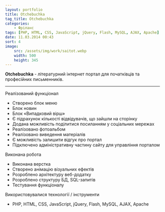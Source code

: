 ```yaml
---
layout: portfolio
title: Otchebuchka
tag_title: Otchebuchka
categories:
    - Фріланс
tags: [PHP, HTML, CSS, JavaScript, jQuery, Flash, MySQL, AJAX, Apache]
date: 11.03.2014 00:43
sort: 4
image: 
    src: /assets/img/work/saitot.webp 
    width: 500
    height: 345
---
```


**Otchebuchka** - літературний інтернет портал для початківців та професійних письменників.

---

Реалізований функціонал

* Створено блок меню
* Блок новин
* Блок &laquo;Випадковий вірш&raquo;
* Є підрахунок кількості відвідувачів, що зайшли на сторінку
* Додана можливість поділитися посиланням у соціальних мережах
* Реалізовано фотоальбом
* Реалізовано виведення матеріалів
* Є можливість залишити відгук про портал
* Підключено адміністративну частину сайту для управління порталом

Виконана робота

* Виконана верстка
* Створено анімацію візуальних ефектів
* Розроблено архітектуру веб-додатку
* Розроблено структуру БД, SQL-запитів
* Тестування функціоналу

Використовувалися технології / інструменти

* PHP, HTML, CSS, JavaScript, jQuery, Flash, MySQL, AJAX, Apache

